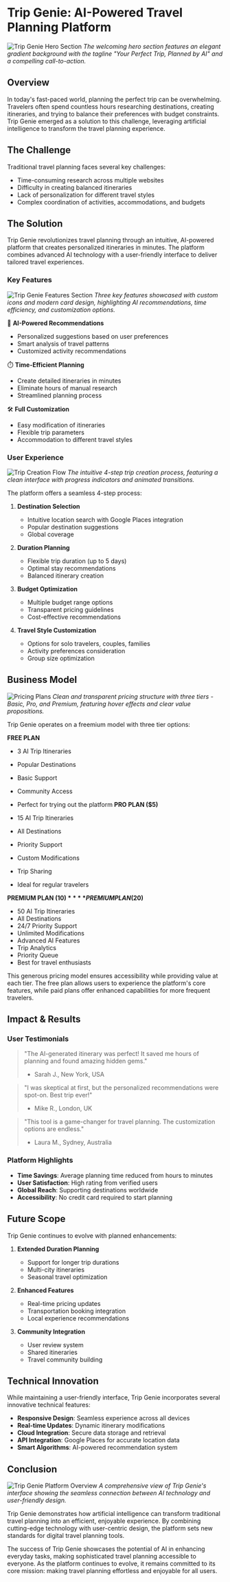 # Trip Genie: AI-Powered Travel Planning Platform

![Trip Genie Hero Section](./case-study-images/hero.png)
_The welcoming hero section features an elegant gradient background with the tagline "Your Perfect Trip, Planned by AI" and a compelling call-to-action._

## Overview

In today's fast-paced world, planning the perfect trip can be overwhelming. Travelers often spend countless hours researching destinations, creating itineraries, and trying to balance their preferences with budget constraints. Trip Genie emerged as a solution to this challenge, leveraging artificial intelligence to transform the travel planning experience.

## The Challenge

Traditional travel planning faces several key challenges:

- Time-consuming research across multiple websites
- Difficulty in creating balanced itineraries
- Lack of personalization for different travel styles
- Complex coordination of activities, accommodations, and budgets

## The Solution

Trip Genie revolutionizes travel planning through an intuitive, AI-powered platform that creates personalized itineraries in minutes. The platform combines advanced AI technology with a user-friendly interface to deliver tailored travel experiences.

### Key Features

![Trip Genie Features Section](./case-study-images/features.png)
_Three key features showcased with custom icons and modern card design, highlighting AI recommendations, time efficiency, and customization options._

🎯 **AI-Powered Recommendations**

- Personalized suggestions based on user preferences
- Smart analysis of travel patterns
- Customized activity recommendations

⏱️ **Time-Efficient Planning**

- Create detailed itineraries in minutes
- Eliminate hours of manual research
- Streamlined planning process

🛠️ **Full Customization**

- Easy modification of itineraries
- Flexible trip parameters
- Accommodation to different travel styles

### User Experience

![Trip Creation Flow](./case-study-images/trip-creation.png)
_The intuitive 4-step trip creation process, featuring a clean interface with progress indicators and animated transitions._

The platform offers a seamless 4-step process:

1. **Destination Selection**

   - Intuitive location search with Google Places integration
   - Popular destination suggestions
   - Global coverage

2. **Duration Planning**

   - Flexible trip duration (up to 5 days)
   - Optimal stay recommendations
   - Balanced itinerary creation

3. **Budget Optimization**

   - Multiple budget range options
   - Transparent pricing guidelines
   - Cost-effective recommendations

4. **Travel Style Customization**
   - Options for solo travelers, couples, families
   - Activity preferences consideration
   - Group size optimization

## Business Model

![Pricing Plans](./case-study-images/pricing.png)
_Clean and transparent pricing structure with three tiers - Basic, Pro, and Premium, featuring hover effects and clear value propositions._

Trip Genie operates on a freemium model with three tier options:

**FREE PLAN**

- 3 AI Trip Itineraries
- Popular Destinations
- Basic Support
- Community Access
- Perfect for trying out the platform
  **PRO PLAN ($5)**

- 15 AI Trip Itineraries
- All Destinations
- Priority Support
- Custom Modifications
- Trip Sharing
- Ideal for regular travelers

**PREMIUM PLAN ($10)**
**PREMIUM PLAN ($20)**

- 50 AI Trip Itineraries
- All Destinations
- 24/7 Priority Support
- Unlimited Modifications
- Advanced AI Features
- Trip Analytics
- Priority Queue
- Best for travel enthusiasts

This generous pricing model ensures accessibility while providing value at each tier. The free plan allows users to experience the platform's core features, while paid plans offer enhanced capabilities for more frequent travelers.

## Impact & Results

### User Testimonials

> "The AI-generated itinerary was perfect! It saved me hours of planning and found amazing hidden gems."
>
> - Sarah J., New York, USA

> "I was skeptical at first, but the personalized recommendations were spot-on. Best trip ever!"
>
> - Mike R., London, UK

> "This tool is a game-changer for travel planning. The customization options are endless."
>
> - Laura M., Sydney, Australia

### Platform Highlights

- **Time Savings**: Average planning time reduced from hours to minutes
- **User Satisfaction**: High rating from verified users
- **Global Reach**: Supporting destinations worldwide
- **Accessibility**: No credit card required to start planning

## Future Scope

Trip Genie continues to evolve with planned enhancements:

1. **Extended Duration Planning**

   - Support for longer trip durations
   - Multi-city itineraries
   - Seasonal travel optimization

2. **Enhanced Features**

   - Real-time pricing updates
   - Transportation booking integration
   - Local experience recommendations

3. **Community Integration**
   - User review system
   - Shared itineraries
   - Travel community building

## Technical Innovation

While maintaining a user-friendly interface, Trip Genie incorporates several innovative technical features:

- **Responsive Design**: Seamless experience across all devices
- **Real-time Updates**: Dynamic itinerary modifications
- **Cloud Integration**: Secure data storage and retrieval
- **API Integration**: Google Places for accurate location data
- **Smart Algorithms**: AI-powered recommendation system

## Conclusion

![Trip Genie Platform Overview](./case-study-images/platform-overview.png)
_A comprehensive view of Trip Genie's interface showing the seamless connection between AI technology and user-friendly design._

Trip Genie demonstrates how artificial intelligence can transform traditional travel planning into an efficient, enjoyable experience. By combining cutting-edge technology with user-centric design, the platform sets new standards for digital travel planning tools.

The success of Trip Genie showcases the potential of AI in enhancing everyday tasks, making sophisticated travel planning accessible to everyone. As the platform continues to evolve, it remains committed to its core mission: making travel planning effortless and enjoyable for all users.
